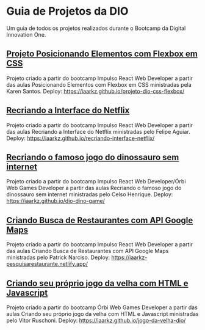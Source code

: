 # Guia de Projetos da DIO

Um guia de todos os projetos realizados durante o Bootcamp da Digital Innovation One.


## [Projeto Posicionando Elementos com Flexbox em CSS](https://github.com/iaarkz/projeto-dio-css-flexbox)

Projeto criado a partir do bootcamp Impulso React Web Developer a partir das aulas Posicionando Elementos com Flexbox em CSS ministradas pela Karen Santos.
Deploy: https://iaarkz.github.io/projeto-dio-css-flexbox/

## [Recriando a Interface do Netflix](https://github.com/iaarkz/recriando-interface-netflix)

Projeto criado a partir do bootcamp Impulso React Web Developer a partir das aulas Recriando a Interface do Netflix ministradas pelo Felipe Aguiar.
Deploy: https://iaarkz.github.io/recriando-interface-netflix/

## [Recriando o famoso jogo do dinossauro sem internet](https://github.com/iaarkz/dio-dino-game)

Projeto criado a partir do bootcamp Impulso React Web Developer/Órbi Web Games Developer a partir das aulas Recriando o famoso jogo do dinossauro sem internet ministradas pelo Celso Henrique.
Deploy: https://iaarkz.github.io/dio-dino-game/

## [Criando Busca de Restaurantes com API Google Maps](https://github.com/iaarkz/pesquisa-restaurantes)

Projeto criado a partir do bootcamp Impulso React Web Developer a partir das aulas Criando Busca de Restaurantes com API Google Maps ministradas pelo Patrick Narciso.
Deploy: https://iaarkz-pesquisarestaurante.netlify.app/

## [Criando seu próprio jogo da velha com HTML e Javascript](https://github.com/iaarkz/jogo-da-velha-dio)

Projeto criado a partir do bootcamp Órbi Web Games Developer a partir das aulas Criando seu próprio jogo da velha com HTML e Javascript ministradas pelo Vitor Ruschoni.
Deploy: https://iaarkz.github.io/jogo-da-velha-dio/
